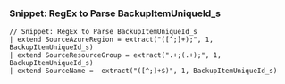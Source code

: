 ### Snippet: RegEx to Parse BackupItemUniqueId_s

```
// Snippet: RegEx to Parse BackupItemUniqueId_s
| extend SourceAzureRegion = extract("([^;]+);", 1, BackupItemUniqueId_s)
| extend SourceResourceGroup = extract(".+;(.+);", 1, BackupItemUniqueId_s)
| extend SourceName =  extract("([^;]+$)", 1, BackupItemUniqueId_s)
```